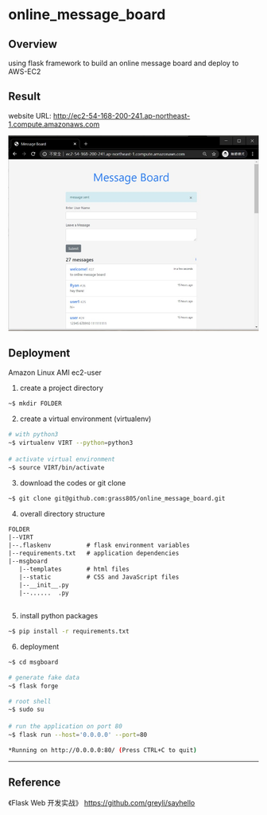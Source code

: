 # online_message_board

## Overview
using flask framework to build an online message board and deploy to AWS-EC2

## Result
website URL: http://ec2-54-168-200-241.ap-northeast-1.compute.amazonaws.com

![](https://github.com/grass805/online_message_board/blob/master/screeshot/screenshot1.jpg)

## Deployment
Amazon Linux AMI ec2-user

1. create a project directory 
```bash
~$ mkdir FOLDER
```

2. create a virtual environment (virtualenv) 
```bash
# with python3
~$ virtualenv VIRT --python=python3

# activate virtual environment
~$ source VIRT/bin/activate
```

3. download the codes or git clone
```bash
~$ git clone git@github.com:grass805/online_message_board.git
```

4. overall directory structure
```
FOLDER
|--VIRT
|--.flaskenv          # flask environment variables
|--requirements.txt   # application dependencies
|--msgboard
   |--templates       # html files
   |--static          # CSS and JavaScript files
   |--__init__.py
   |--......  .py
   
```

5. install python packages
```bash
~$ pip install -r requirements.txt
```

6. deployment
```bash
~$ cd msgboard
```

```bash
# generate fake data
~$ flask forge
```

```bash
# root shell
~$ sudo su 

# run the application on port 80
~$ flask run --host='0.0.0.0' --port=80
```

```bash
*Running on http://0.0.0.0:80/ (Press CTRL+C to quit)
```





----------------------------------------------------------
## Reference

《Flask Web 开发实战》
https://github.com/greyli/sayhello










